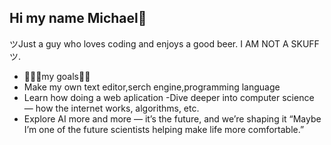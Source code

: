 ## Hi my name Michael👋

ツJust a guy who loves coding and enjoys a good beer. I AM NOT A SKUFFツ.

- 🚀🚀🚀my goals🚀🚀
- Make my own text editor,serch engine,programming language
- Learn how doing a web aplication
 -Dive deeper into computer science — how the internet works, algorithms, etc.
- Explore AI more and more — it’s the future, and we’re shaping it
“Maybe I’m one of the future scientists helping make life more comfortable.”
